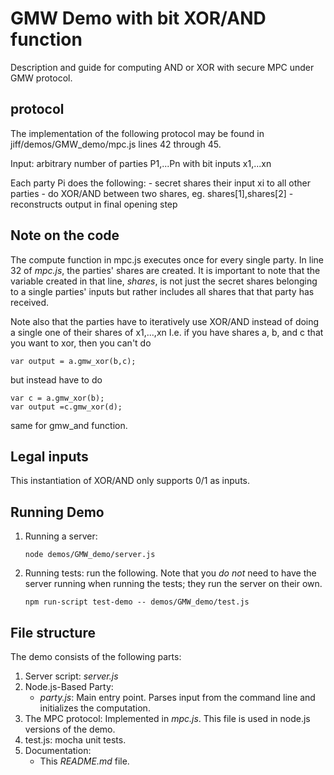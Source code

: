 # GMW Demo with bit XOR/AND function

Description and guide for computing AND or XOR with secure MPC under GMW protocol.

## protocol 

The implementation of the following protocol may be found in jiff/demos/GMW_demo/mpc.js lines 42 through 45.

Input: arbitrary number of parties P1,...Pn with bit inputs x1,...xn

Each party Pi does the following:
    - secret shares their input xi to all other parties
    - do XOR/AND between two shares, eg. shares[1],shares[2]
    - reconstructs output in final opening step

## Note on the code

The compute function in mpc.js executes once for every single party. In line 32 of *mpc.js*, the parties' shares are 
created. It is important to note that the variable created in that line, *shares*, is not just the secret shares belonging
to a single parties' inputs but rather includes all shares that that party has received.
 
Note also that the parties have to iteratively use XOR/AND instead of doing a single one of their shares of x1,...,xn
I.e. if you have shares a, b, and c that you want to
xor, then you can't do
```
var output = a.gmw_xor(b,c);
```
but instead have to do 
```
var c = a.gmw_xor(b);
var output =c.gmw_xor(d);
```
same for gmw_and function.
## Legal inputs

This instantiation of XOR/AND only supports 0/1 as inputs.

## Running Demo
1. Running a server:
    ```shell
    node demos/GMW_demo/server.js
    ```
2. Running tests: run the following. Note that you *do not* need to have the server running when running the tests; they run the server on their own.
    ```shell
    npm run-script test-demo -- demos/GMW_demo/test.js
    ```
## File structure
The demo consists of the following parts:
1. Server script: *server.js*
2. Node.js-Based Party: 
    * *party.js*: Main entry point. Parses input from the command line and initializes the computation.
3. The MPC protocol: Implemented in *mpc.js*. This file is used in node.js versions of the demo.
4. test.js: mocha unit tests.
5. Documentation:
    * This *README.md* file.


